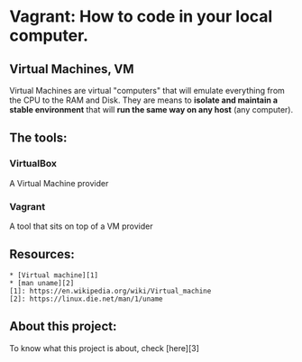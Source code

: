 # Vagrant: How to code in your local computer.

## Virtual Machines, VM
Virtual Machines are virtual "computers" that will emulate everything from the CPU to the RAM and Disk. They are means to **isolate and maintain a stable environment** that will **run the same way on any host** (any computer).

## The tools:
### VirtualBox
A Virtual Machine provider
### Vagrant
A tool that sits on top of a VM provider

## Resources:
	* [Virtual machine][1]
	* [man uname][2]
	[1]: https://en.wikipedia.org/wiki/Virtual_machine
	[2]: https://linux.die.net/man/1/uname

## About this project:
To know what this project is about, check [here][3]
